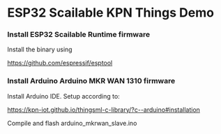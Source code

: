 

# ESP32 Scailable KPN Things Demo

### Install ESP32 Scailable Runtime firmware

Install the binary using 

https://github.com/espressif/esptool

### Install Arduino Arduino MKR WAN 1310 firmware

Install Arduino IDE. Setup according to:

https://kpn-iot.github.io/thingsml-c-library/?c--arduino#installation

Compile and flash arduino_mkrwan_slave.ino



